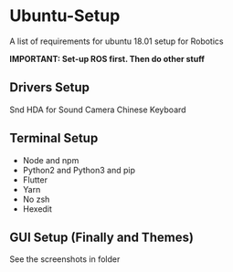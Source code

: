 # Ubuntu-Setup
A list of requirements for ubuntu 18.01 setup for Robotics

**IMPORTANT: Set-up ROS first. Then do other stuff**


## Drivers Setup
Snd HDA for Sound
Camera
Chinese Keyboard

## Terminal Setup
- Node and npm
- Python2 and Python3 and pip
- Flutter
- Yarn
- No zsh
- Hexedit

## GUI Setup (Finally and Themes)
See the screenshots in folder


